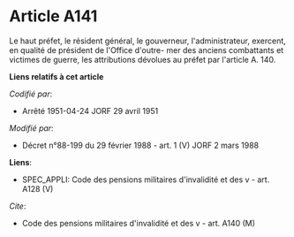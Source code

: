 # Article A141

Le haut préfet, le résident général, le gouverneur, l'administrateur, exercent, en qualité de président de l'Office d'outre-
mer des anciens combattants et victimes de guerre, les attributions dévolues au préfet par l'article A. 140.

**Liens relatifs à cet article**

_Codifié par_:

  - Arrêté 1951-04-24 JORF 29 avril 1951

_Modifié par_:

  - Décret n°88-199 du 29 février 1988 - art. 1 (V) JORF 2 mars 1988

**Liens**:

  - SPEC_APPLI: Code des pensions militaires d'invalidité et des v - art. A128 (V)

_Cite_:

  - Code des pensions militaires d'invalidité et des v - art. A140 (M)
